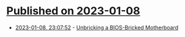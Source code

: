 # [Published on 2023-01-08](index.md)

* [2023-01-08, 23:07:52](https://news.ycombinator.com/item?id=34304361) - [Unbricking a BIOS-Bricked Motherboard](https://davidesnotes.com/shorts/1/)
